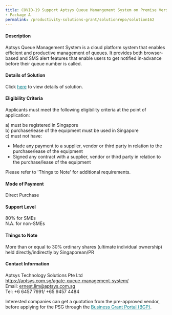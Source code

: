 ```yaml
---
title: COVID-19 Support Aptsys Queue Manangement System on Premise Version 1.0 
- Package A
permalink: /productivity-solutions-grant/solutionrepo/solution162
---
```


#### Description

Aptsys Queue Management System is a cloud platform system that enables efficient and productive management of queues.  It provides both browser-based and SMS alert features that enable users to get notified in-advance before their queue number is called. 

#### Details of Solution

Click <a href='https://govassist.gobusiness.gov.sg/images/psg/Aptsys_QMS_Covid_Annex_3_Part_1.pdf' style='color:#037e8a'>here</a> to view details of solution.

#### Eligibility Criteria

Applicants must meet the following eligibility criteria at the point of application:

a) must be registered in Singapore <br>
b) purchase/lease of the equipment must be used in Singapore <br>
c) must not have:
- Made any payment to a supplier, vendor or third party in relation to the purchase/lease of the equipment
- Signed any contract with a supplier, vendor or third party in relation to the purchase/lease of the equipment

Please refer to 'Things to Note' for additional requirements.

#### Mode of Payment
Direct Purchase

#### Support Level
80% for SMEs <br>
N.A. for non-SMEs

#### Things to Note
More than or equal to 30% ordinary shares (ultimate individual ownership) held directly/indirectly by Singaporean/PR

#### Contact Information
Aptsys Technology Solutions Pte Ltd<br>https://aptsys.com.sg/agate-queue-management-system/<br>Email: ernest.lim@aptsys.com.sg<br>Tel: +6 6457 7991/ +65 9457 4484

Interested companies can get a quotation from the pre-approved vendor, before applying for the PSG through the <a target='_blank' style='color:#037e8a' href='https://www.businessgrants.gov.sg/'>Business Grant Portal (BGP)</a>.
